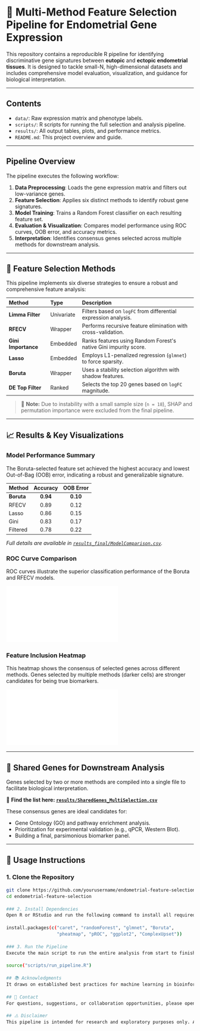 # 🧬 Multi-Method Feature Selection Pipeline for Endometrial Gene Expression

This repository contains a reproducible R pipeline for identifying discriminative gene signatures between **eutopic** and **ectopic endometrial tissues**. It is designed to tackle small-N, high-dimensional datasets and includes comprehensive model evaluation, visualization, and guidance for biological interpretation.

---

## Contents

-   `data/`: Raw expression matrix and phenotype labels.
-   `scripts/`: R scripts for running the full selection and analysis pipeline.
-   `results/`: All output tables, plots, and performance metrics.
-   `README.md`: This project overview and guide.

---

## Pipeline Overview

The pipeline executes the following workflow:

1.  **Data Preprocessing**: Loads the gene expression matrix and filters out low-variance genes.
2.  **Feature Selection**: Applies six distinct methods to identify robust gene signatures.
3.  **Model Training**: Trains a Random Forest classifier on each resulting feature set.
4.  **Evaluation & Visualization**: Compares model performance using ROC curves, OOB error, and accuracy metrics.
5.  **Interpretation**: Identifies consensus genes selected across multiple methods for downstream analysis.

---

## 🧠 Feature Selection Methods

This pipeline implements six diverse strategies to ensure a robust and comprehensive feature analysis:

| Method | Type | Description |
| :--- | :--- | :--- |
| **Limma Filter** | Univariate | Filters based on `logFC` from differential expression analysis. |
| **RFECV** | Wrapper | Performs recursive feature elimination with cross-validation. |
| **Gini Importance** | Embedded | Ranks features using Random Forest's native Gini impurity score. |
| **Lasso** | Embedded | Employs L1-penalized regression (`glmnet`) to force sparsity. |
| **Boruta** | Wrapper | Uses a stability selection algorithm with shadow features. |
| **DE Top Filter** | Ranked | Selects the top 20 genes based on `logFC` magnitude. |

> 📝 **Note:** Due to instability with a small sample size (`n = 18`), SHAP and permutation importance were excluded from the final pipeline.

---

## 📈 Results & Key Visualizations

### Model Performance Summary

The Boruta-selected feature set achieved the highest accuracy and lowest Out-of-Bag (OOB) error, indicating a robust and generalizable signature.

| Method | Accuracy | OOB Error |
| :--- | :---: | :---: |
| **Boruta** | **0.94** | **0.10** |
| RFECV | 0.89 | 0.12 |
| Lasso | 0.86 | 0.15 |
| Gini | 0.83 | 0.17 |
| Filtered | 0.78 | 0.22 |

*Full details are available in [`results_final/ModelComparison.csv`](results/ModelComparison.csv).*

### ROC Curve Comparison

ROC curves illustrate the superior classification performance of the Boruta and RFECV models.

![ROC Curve Comparison](results_final/ROC_Curve_Comparison.pdf)

### Feature Inclusion Heatmap

This heatmap shows the consensus of selected genes across different methods. Genes selected by multiple methods (darker cells) are stronger candidates for being true biomarkers.

![Feature Inclusion Heatmap](results_final/FeatureInclusion_Heatmap.pdf)

---

## 🔬 Shared Genes for Downstream Analysis

Genes selected by two or more methods are compiled into a single file to facilitate biological interpretation.

📁 **Find the list here: [`results/SharedGenes_MultiSelection.csv`](results_final/SharedGenes_MultiSelection.csv)**

These consensus genes are ideal candidates for:
-   Gene Ontology (GO) and pathway enrichment analysis.
-   Prioritization for experimental validation (e.g., qPCR, Western Blot).
-   Building a final, parsimonious biomarker panel.

---

## 🚀 Usage Instructions

### 1. Clone the Repository
```bash
git clone https://github.com/yourusername/endometrial-feature-selection.git
cd endometrial-feature-selection

### 2. Install Dependencies
Open R or RStudio and run the following command to install all required packages:

install.packages(c("caret", "randomForest", "glmnet", "Boruta",
                   "pheatmap", "pROC", "ggplot2", "ComplexUpset"))

### 3. Run the Pipeline
Execute the main script to run the entire analysis from start to finish. All results will be saved to the results/ directory.

source("scripts/run_pipeline.R")

## 📚 Acknowledgments
It draws on established best practices for machine learning in bioinformatics. Special thanks to the creators and maintainers of the open-source R packages used throughout this project.

## 🧵 Contact
For questions, suggestions, or collaboration opportunities, please open an issue on this repository or reach out via email.

## ⚠️ Disclaimer
This pipeline is intended for research and exploratory purposes only. Any biological conclusions drawn from its output should be validated with further experimental work.
